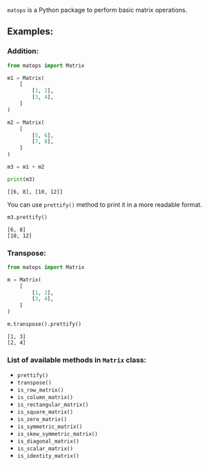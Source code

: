 `matops` is a Python package to perform basic matrix operations.

## Examples:

### Addition:

```py
from matops import Matrix

m1 = Matrix(
    [
        [1, 2],
        [3, 4],
    ]
)

m2 = Matrix(
    [
        [5, 6],
        [7, 8],
    ]
)

m3 = m1 + m2

print(m3)
```

```
[[6, 8], [10, 12]]
```

You can use `prettify()` method to print it in a more readable format.

```py
m3.prettify()
```

```
[6, 8]
[10, 12]
```

### Transpose:

```py
from matops import Matrix

m = Matrix(
    [
        [1, 2],
        [3, 4],
    ]
)

m.transpose().prettify()

```

```
[1, 3]
[2, 4]
```

### List of available methods in `Matrix` class:

- `prettify()`
- `transpose()`
- `is_row_matrix()`
- `is_column_matrix()`
- `is_rectangular_matrix()`
- `is_square_matrix()`
- `is_zero_matrix()`
- `is_symmetric_matrix()`
- `is_skew_symmetric_matrix()`
- `is_diagonal_matrix()`
- `is_scalar_matrix()`
- `is_identity_matrix()`
